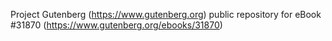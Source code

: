 Project Gutenberg (https://www.gutenberg.org) public repository for eBook #31870 (https://www.gutenberg.org/ebooks/31870)
